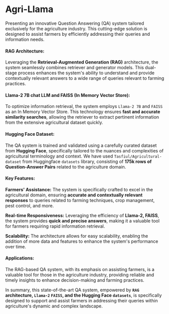 # Agri-Llama

Presenting an innovative Question Answering (QA) system tailored exclusively for the agriculture industry. This cutting-edge solution is designed to assist farmers by efficiently addressing their queries and information needs.

#### RAG Architecture:

Leveraging the **Retrieval-Augmented Generation (RAG)** architecture, the system seamlessly combines retriever and generator models. This dual-stage process enhances the system's ability to understand and provide contextually relevant answers to a wide range of queries relevant to farming practices.

#### Llama-2 7B chat LLM and  FAISS (In Memory Vector Store):

To optimize information retrieval, the system employs `Llama-2 7B` and `FAISS` as an In Memory Vector Store. This technology ensures **fast and accurate similarity searches**, allowing the retriever to extract pertinent information from the extensive agricultural dataset quickly.

#### Hugging Face Dataset:

The QA system is trained and validated using a carefully curated dataset from **Hugging Face**, specifically tailored to the nuances and complexities of agricultural terminology and context. We have used `Tasfiul/Agricultural-dataset` from Huggingface `datasets` library, consisting of **175k rows of Question-Answer Pairs** related to the agriculture domain.

#### Key Features:

**Farmers' Assistance:** The system is specifically crafted to excel in the agricultural domain, ensuring **accurate and contextually relevant responses** to queries related to farming techniques, crop management, pest control, and more.

**Real-time Responsiveness:** Leveraging the efficiency of **Llama-2, FAISS**, the system provides **quick and precise answers**, making it a valuable tool for farmers requiring rapid information retrieval.

**Scalability:** The architecture allows for easy scalability, enabling the addition of more data and features to enhance the system's performance over time.

#### Applications:

The RAG-based QA system, with its emphasis on assisting farmers, is a valuable tool for those in the agriculture industry, providing reliable and timely insights to enhance decision-making and farming practices.

In summary, this state-of-the-art QA system, empowered by **`RAG` architecture, `Llama-2` `FAISS`, and the Hugging Face `datasets`**, is specifically designed to support and assist farmers in addressing their queries within agriculture's dynamic and complex landscape.
